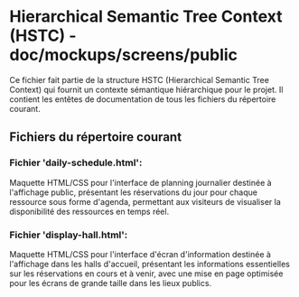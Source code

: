 # Hierarchical Semantic Tree Context (HSTC) - doc/mockups/screens/public

Ce fichier fait partie de la structure HSTC (Hierarchical Semantic Tree Context) qui fournit un contexte sémantique hiérarchique pour le projet. Il contient les entêtes de documentation de tous les fichiers du répertoire courant.

## Fichiers du répertoire courant

### Fichier 'daily-schedule.html':
Maquette HTML/CSS pour l'interface de planning journalier destinée à l'affichage public, présentant les réservations du jour pour chaque ressource sous forme d'agenda, permettant aux visiteurs de visualiser la disponibilité des ressources en temps réel.

### Fichier 'display-hall.html':
Maquette HTML/CSS pour l'interface d'écran d'information destinée à l'affichage dans les halls d'accueil, présentant les informations essentielles sur les réservations en cours et à venir, avec une mise en page optimisée pour les écrans de grande taille dans les lieux publics.
